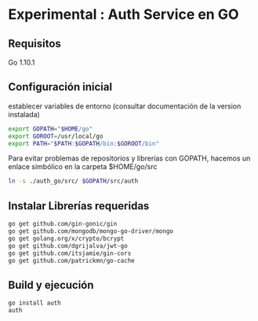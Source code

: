 Experimental : Auth Service en GO
==

Requisitos
-

Go 1.10.1

Configuración inicial
-

establecer variables de entorno (consultar documentación de la version instalada)

```bash
export GOPATH="$HOME/go"
export GOROOT=/usr/local/go
export PATH="$PATH:$GOPATH/bin:$GOROOT/bin"
```

Para evitar problemas de repositorios y librerías con GOPATH, hacemos un enlace simbólico en la carpeta $HOME/go/src

```bash
ln -s ./auth_go/src/ $GOPATH/src/auth
```

Instalar Librerías requeridas
-

```bash
go get github.com/gin-gonic/gin
go get github.com/mongodb/mongo-go-driver/mongo
go get golang.org/x/crypto/bcrypt
go get github.com/dgrijalva/jwt-go
go get github.com/itsjamie/gin-cors
go get github.com/patrickmn/go-cache
```

Build y ejecución
-

```bash
go install auth
auth
```
